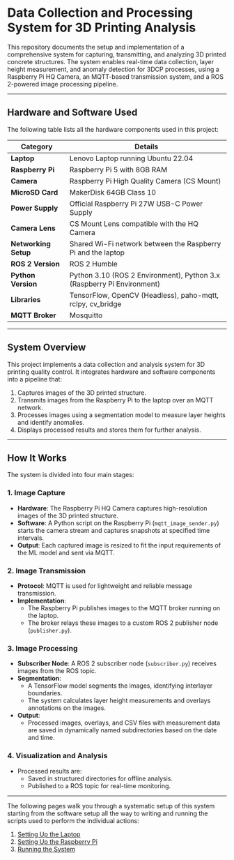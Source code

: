 # Data Collection and Processing System for 3D Printing Analysis

This repository documents the setup and implementation of a comprehensive system for capturing, transmitting, and analyzing 3D printed concrete structures. The system enables real-time data collection, layer height measurement, and anomaly detection for 3DCP processes, using a Raspberry Pi HQ Camera, an MQTT-based transmission system, and a ROS 2-powered image processing pipeline.

---

## Hardware and Software Used

The following table lists all the hardware components used in this project:

| **Category**            | **Details**                                                                                                                                                                                                 |
|--------------------------|-------------------------------------------------------------------------------------------------------------------------------------------------------------------------------------------------------------|
| **Laptop**              | Lenovo Laptop running Ubuntu 22.04                                                                                                                                                                         |
| **Raspberry Pi**        | Raspberry Pi 5 with 8GB RAM                                                                                                                                                                                |
| **Camera**              | Raspberry Pi High Quality Camera (CS Mount)                                                                                                                                                                |
| **MicroSD Card**        | MakerDisk 64GB Class 10                                                                                                                                                                                     |
| **Power Supply**        | Official Raspberry Pi 27W USB-C Power Supply                                                                                                                                                               |
| **Camera Lens**         | CS Mount Lens compatible with the HQ Camera                                                                                                                                                                |
| **Networking Setup**    | Shared Wi-Fi network between the Raspberry Pi and the laptop                                                                                                                                               |
| **ROS 2 Version**       | ROS 2 Humble                                                                                                                                                                                               |
| **Python Version**      | Python 3.10 (ROS 2 Environment), Python 3.x (Raspberry Pi Environment)                                                                                                                                     |
| **Libraries**           | TensorFlow, OpenCV (Headless), paho-mqtt, rclpy, cv_bridge                                                                                                                                                 |
| **MQTT Broker**         | Mosquitto                                                                                                                                                                                                  |

---

## System Overview

This project implements a data collection and analysis system for 3D printing quality control. It integrates hardware and software components into a pipeline that:
1. Captures images of the 3D printed structure.
2. Transmits images from the Raspberry Pi to the laptop over an MQTT network.
3. Processes images using a segmentation model to measure layer heights and identify anomalies.
4. Displays processed results and stores them for further analysis.

---

## How It Works

The system is divided into four main stages:

### **1. Image Capture**
- **Hardware**: The Raspberry Pi HQ Camera captures high-resolution images of the 3D printed structure.
- **Software**: A Python script on the Raspberry Pi (`mqtt_image_sender.py`) starts the camera stream and captures snapshots at specified time intervals.
- **Output**: Each captured image is resized to fit the input requirements of the ML model and sent via MQTT.

### **2. Image Transmission**
- **Protocol**: MQTT is used for lightweight and reliable message transmission.
- **Implementation**:
  - The Raspberry Pi publishes images to the MQTT broker running on the laptop.
  - The broker relays these images to a custom ROS 2 publisher node (`publisher.py`).

### **3. Image Processing**
- **Subscriber Node**: A ROS 2 subscriber node (`subscriber.py`) receives images from the ROS topic.
- **Segmentation**:
  - A TensorFlow model segments the images, identifying interlayer boundaries.
  - The system calculates layer height measurements and overlays annotations on the images.
- **Output**:
  - Processed images, overlays, and CSV files with measurement data are saved in dynamically named subdirectories based on the date and time.

### **4. Visualization and Analysis**
- Processed results are:
  - Saved in structured directories for offline analysis.
  - Published to a ROS topic for real-time monitoring.

---

The following pages walk you through a systematic setup of this system starting from the software setup all the way to writing and running the scripts used to perform the individual actions: 

1. [Setting Up the Laptop]()
2. [Setting Up the Raspberry Pi]()
3. [Running the System]()
